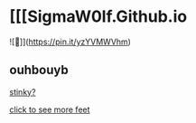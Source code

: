 # [[[SigmaW0lf.Github.io
![🙈]](https://pin.it/yzYVMWVhm)





## ouhbouyb


[stinky?](https://sigmaw0lf.github.io/stinky.html)

[click to see more feet](https://SigmaW0lf.github.io/frogs.html)
